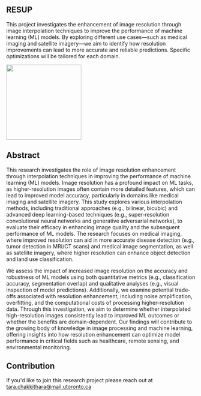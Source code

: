## RESUP
This project investigates the enhancement of image resolution through image interpolation techniques to improve the performance of machine learning (ML) models. By exploring different use cases—such as medical imaging and satellite imagery—we aim to identify how resolution improvements can lead to more accurate and reliable predictions. Specific optimizations will be tailored for each domain. 

<img src="https://github.com/user-attachments/assets/c6714bee-4e7b-4351-9d81-b63882b59f9c" width="200"/>


## Abstract
This research investigates the role of image resolution enhancement through interpolation techniques in improving the performance of machine learning (ML) models. Image resolution has a profound impact on ML tasks, as higher-resolution images often contain more detailed features, which can lead to improved model accuracy, particularly in domains like medical imaging and satellite imagery. This study explores various interpolation methods, including traditional approaches (e.g., bilinear, bicubic) and advanced deep learning-based techniques (e.g., super-resolution convolutional neural networks and generative adversarial networks), to evaluate their efficacy in enhancing image quality and the subsequent performance of ML models. The research focuses on medical imaging, where improved resolution can aid in more accurate disease detection (e.g., tumor detection in MRI/CT scans) and medical image segmentation, as well as satellite imagery, where higher resolution can enhance object detection and land use classification.

We assess the impact of increased image resolution on the accuracy and robustness of ML models using both quantitative metrics (e.g., classification accuracy, segmentation overlap) and qualitative analyses (e.g., visual inspection of model predictions). Additionally, we examine potential trade-offs associated with resolution enhancement, including noise amplification, overfitting, and the computational costs of processing higher-resolution data. Through this investigation, we aim to determine whether interpolated high-resolution images consistently lead to improved ML outcomes or whether the benefits are domain-dependent. Our findings will contribute to the growing body of knowledge in image processing and machine learning, offering insights into how resolution enhancement can optimize model performance in critical fields such as healthcare, remote sensing, and environmental monitoring.

## Contribution
If you'd like to join this research project please reach out at tara.chakkithara@mail.utoronto.ca
